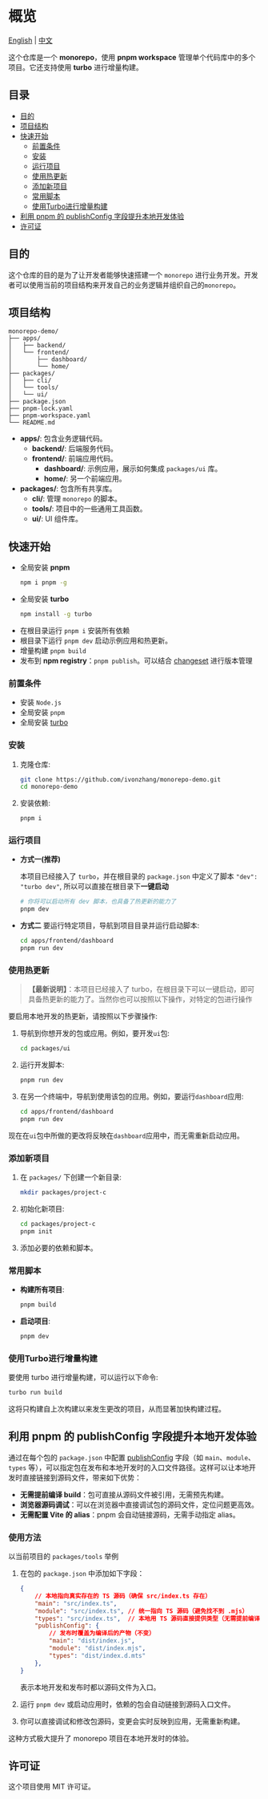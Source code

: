 # 概览

[English](./README.md) | [中文](./README.zh-cn.md)

这个仓库是一个 **monorepo**，使用 **pnpm workspace** 管理单个代码库中的多个项目。它还支持使用 **turbo** 进行增量构建。

## 目录

- [目的](#目的)
- [项目结构](#项目结构)
- [快速开始](#快速开始)
  - [前置条件](#前置条件)
  - [安装](#安装)
  - [运行项目](#运行项目)
  - [使用热更新](#使用热更新)
  - [添加新项目](#添加新项目)
  - [常用脚本](#常用脚本)
  - [使用Turbo进行增量构建](#使用turbo进行增量构建)
- [利用 pnpm 的 publishConfig 字段提升本地开发体验](#利用-pnpm-的-publishconfig-字段提升本地开发体验)
- [许可证](#许可证)

## 目的

这个仓库的目的是为了让开发者能够快速搭建一个 `monorepo` 进行业务开发。开发者可以使用当前的项目结构来开发自己的业务逻辑并组织自己的`monorepo`。

## 项目结构

```
monorepo-demo/
├── apps/
│   ├── backend/
│   └── frontend/
│       ├── dashboard/
│       └── home/
├── packages/
│   ├── cli/
│   └── tools/
│   └── ui/
├── package.json
├── pnpm-lock.yaml
├── pnpm-workspace.yaml
└── README.md
```

- **apps/**: 包含业务逻辑代码。
  - **backend/**: 后端服务代码。
  - **frontend/**: 前端应用代码。
    - **dashboard/**: 示例应用，展示如何集成 `packages/ui` 库。
    - **home/**: 另一个前端应用。
- **packages/**: 包含所有共享库。
  - **cli/**: 管理 `monorepo` 的脚本。
  - **tools/**: 项目中的一些通用工具函数。
  - **ui/**: UI 组件库。

## 快速开始

- 全局安装 **pnpm**
    ```bash
    npm i pnpm -g
    ```
- 全局安装 **turbo**
    ```sh
    npm install -g turbo
    ```
- 在根目录运行 `pnpm i` 安装所有依赖
- 根目录下运行 `pnpm dev` 启动示例应用和热更新。
- 增量构建 `pnpm build`
- 发布到 **npm registry**：`pnpm publish`。可以结合 [changeset](https://pnpm.io/using-changesets) 进行版本管理


### 前置条件

- 安装 `Node.js`
- 全局安装 `pnpm`
- 全局安装 [turbo](https://www.npmjs.com/package/turbo)

### 安装

1. 克隆仓库:
    ```sh
    git clone https://github.com/ivonzhang/monorepo-demo.git
    cd monorepo-demo
    ```

2. 安装依赖:
    ```sh
    pnpm i
    ```

### 运行项目

- <b>方式一(推荐)</b>

  本项目已经接入了 `turbo`，并在根目录的 `package.json` 中定义了脚本 `"dev": "turbo dev"`, 所以可以直接在根目录下**一键启动**
  ```bash
  # 你将可以启动所有 dev 脚本，也具备了热更新的能力了
  pnpm dev
  ```

- <b>方式二</b>
  要运行特定项目，导航到项目目录并运行启动脚本:
    ```bash
    cd apps/frontend/dashboard
    pnpm run dev
    ```

### 使用热更新

> **【最新说明】**：本项目已经接入了 turbo，在根目录下可以一键启动，即可具备热更新的能力了。当然你也可以按照以下操作，对特定的包进行操作


要启用本地开发的热更新，请按照以下步骤操作:

1. 导航到你想开发的包或应用。例如，要开发`ui`包:
    ```sh
    cd packages/ui
    ```

2. 运行开发脚本:
    ```sh
    pnpm run dev
    ```

3. 在另一个终端中，导航到使用该包的应用。例如，要运行`dashboard`应用:
    ```sh
    cd apps/frontend/dashboard
    pnpm run dev
    ```

现在在`ui`包中所做的更改将反映在`dashboard`应用中，而无需重新启动应用。

### 添加新项目

1. 在 `packages/` 下创建一个新目录:
    ```sh
    mkdir packages/project-c
    ```

2. 初始化新项目:
    ```sh
    cd packages/project-c
    pnpm init
    ```

3. 添加必要的依赖和脚本。

### 常用脚本

- **构建所有项目**:
    ```sh
    pnpm build
    ```

- **启动项目**:
    ```sh
    pnpm dev
    ```

### 使用Turbo进行增量构建

要使用 turbo 进行增量构建，可以运行以下命令:

```sh
turbo run build
```

这将只构建自上次构建以来发生更改的项目，从而显著加快构建过程。
## 利用 pnpm 的 publishConfig 字段提升本地开发体验

通过在每个包的 `package.json` 中配置 [publishConfig](https://pnpm.io/package_json#publishconfig) 字段（如 `main`、`module`、`types` 等），可以指定包在发布和本地开发时的入口文件路径。这样可以让本地开发时直接链接到源码文件，带来如下优势：

- **无需提前编译 build**：包可直接从源码文件被引用，无需预先构建。
- **浏览器源码调试**：可以在浏览器中直接调试包的源码文件，定位问题更高效。
- **无需配置 Vite 的 alias**：pnpm 会自动链接源码，无需手动指定 alias。

### 使用方法
以当前项目的 `packages/tools` 举例

1. 在包的 `package.json` 中添加如下字段：
    ```json
    {
        // 本地指向真实存在的 TS 源码（确保 src/index.ts 存在）
        "main": "src/index.ts", 
        "module": "src/index.ts", // 统一指向 TS 源码（避免找不到 .mjs）
        "types": "src/index.ts",  // 本地用 TS 源码直接提供类型（无需提前编译 .d.ts）
        "publishConfig": {
            // 发布时覆盖为编译后的产物（不变）
            "main": "dist/index.js",
            "module": "dist/index.mjs",
            "types": "dist/index.d.mts"
        },
    }
    ```
   表示本地开发和发布时都以源码文件为入口。

2. 运行 `pnpm dev` 或启动应用时，依赖的包会自动链接到源码入口文件。

3. 你可以直接调试和修改包源码，变更会实时反映到应用，无需重新构建。

这种方式极大提升了 monorepo 项目在本地开发时的体验。

## 许可证

这个项目使用 MIT 许可证。
